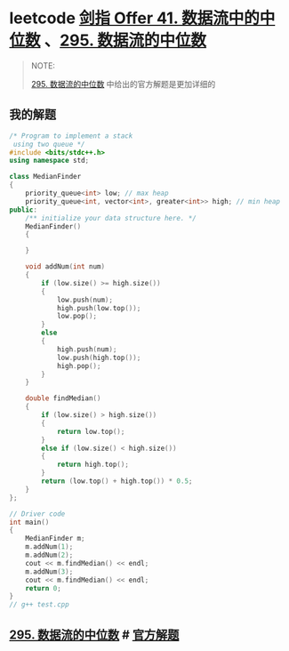 # leetcode [剑指 Offer 41. 数据流中的中位数](https://leetcode-cn.com/problems/shu-ju-liu-zhong-de-zhong-wei-shu-lcof/) 、[295. 数据流的中位数](https://leetcode-cn.com/problems/find-median-from-data-stream/)

> NOTE: 
>
> [295. 数据流的中位数](https://leetcode-cn.com/problems/find-median-from-data-stream/) 中给出的官方解题是更加详细的

## 我的解题

```C++
/* Program to implement a stack
 using two queue */
#include <bits/stdc++.h>
using namespace std;

class MedianFinder
{
	priority_queue<int> low; // max heap
	priority_queue<int, vector<int>, greater<int>> high; // min heap
public:
	/** initialize your data structure here. */
	MedianFinder()
	{

	}

	void addNum(int num)
	{
		if (low.size() >= high.size())
		{
			low.push(num);
			high.push(low.top());
			low.pop();
		}
		else
		{
			high.push(num);
			low.push(high.top());
			high.pop();
		}
	}

	double findMedian()
	{
		if (low.size() > high.size())
		{
			return low.top();
		}
		else if (low.size() < high.size())
		{
			return high.top();
		}
		return (low.top() + high.top()) * 0.5;
	}
};

// Driver code
int main()
{
	MedianFinder m;
	m.addNum(1);
	m.addNum(2);
	cout << m.findMedian() << endl;
	m.addNum(3);
	cout << m.findMedian() << endl;
	return 0;
}
// g++ test.cpp

```

## [295. 数据流的中位数](https://leetcode-cn.com/problems/find-median-from-data-stream/) # [官方解题](https://leetcode-cn.com/problems/find-median-from-data-stream/solution/shu-ju-liu-de-zhong-wei-shu-by-leetcode/)